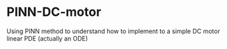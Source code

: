 # PINN-DC-motor
Using PINN method to understand how to implement to a simple DC motor linear PDE (actually an ODE)
